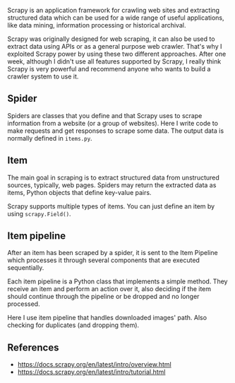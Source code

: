 Scrapy is an application framework for crawling web sites and extracting structured data which can be used for a wide range of useful applications, like data mining, information processing or historical archival.

Scrapy was originally designed for web scraping, it can also be used to extract data using APIs or as a general purpose web crawler. That's why I exploited Scrapy power by using these two different approaches. After one week, although I didn't use all features supported by Scrapy, I really think Scrapy is very powerful and recommend anyone who wants to build a crawler system to use it.

## Spider
Spiders are classes that you define and that Scrapy uses to scrape information from a website (or a group of websites). Here I write code to make requests and get responses to scrape some data. The output data is normally defined in ```items.py```. 

## Item
The main goal in scraping is to extract structured data from unstructured sources, typically, web pages. Spiders may return the extracted data as items, Python objects that define key-value pairs.

Scrapy supports multiple types of items. You can just define an item by using ```scrapy.Field()```. 

## Item pipeline
After an item has been scraped by a spider, it is sent to the Item Pipeline which processes it through several components that are executed sequentially.

Each item pipeline is a Python class that implements a simple method. They receive an item and perform an action over it, also deciding if the item should continue through the pipeline or be dropped and no longer processed. 

Here I use item pipeline that handles downloaded images' path. Also checking for duplicates (and dropping them).

## References
- https://docs.scrapy.org/en/latest/intro/overview.html
- https://docs.scrapy.org/en/latest/intro/tutorial.html